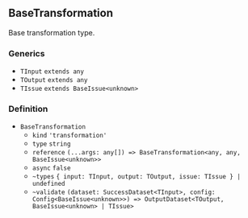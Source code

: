 BaseTransformation
------------------

Base transformation type.

### Generics

*   `TInput` `extends any`
*   `TOutput` `extends any`
*   `TIssue` `extends BaseIssue<unknown>`

### Definition

*   `BaseTransformation`
    *   `kind` `'transformation'`
    *   `type` `string`
    *   `reference` `(...args: any[]) => BaseTransformation<any, any, BaseIssue<unknown>>`
    *   `async` `false`
    *   `~types` `{ input: TInput, output: TOutput, issue: TIssue } | undefined`
    *   `~validate` `(dataset: SuccessDataset<TInput>, config: Config<BaseIssue<unknown>>) => OutputDataset<TOutput, BaseIssue<unknown> | TIssue>`